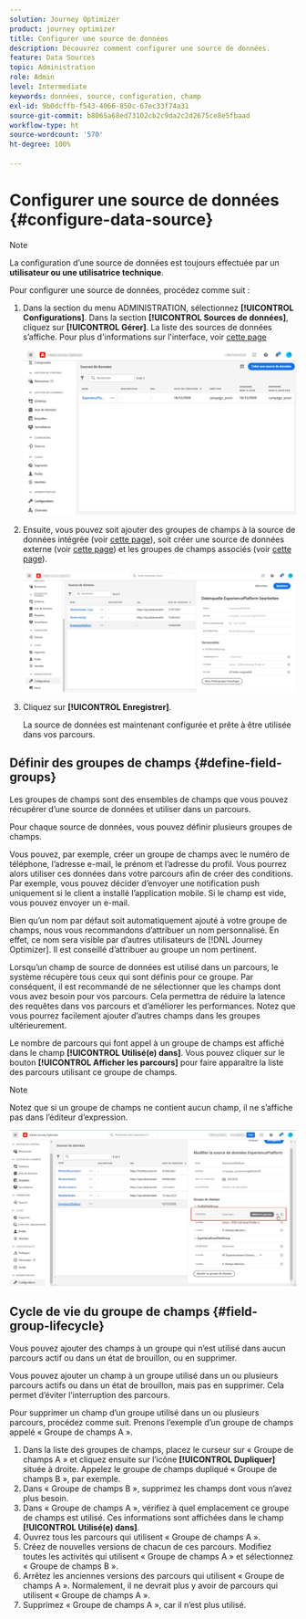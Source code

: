 ```yaml
---
solution: Journey Optimizer
product: journey optimizer
title: Configurer une source de données
description: Découvrez comment configurer une source de données.
feature: Data Sources
topic: Administration
role: Admin
level: Intermediate
keywords: données, source, configuration, champ
exl-id: 9b0dcffb-f543-4066-850c-67ec33f74a31
source-git-commit: b8065a68ed73102cb2c9da2c2d2675ce8e5fbaad
workflow-type: ht
source-wordcount: '570'
ht-degree: 100%

---
```


# Configurer une source de données {#configure-data-source}


>[!NOTE]
>
>La configuration d’une source de données est toujours effectuée par un **utilisateur ou une utilisatrice technique**.

Pour configurer une source de données, procédez comme suit :

1. Dans la section du menu ADMINISTRATION, sélectionnez **[!UICONTROL Configurations]**. Dans la section **[!UICONTROL Sources de données]**, cliquez sur **[!UICONTROL Gérer]**. La liste des sources de données s’affiche. Pour plus d&#39;informations sur l&#39;interface, voir [cette page](../start/user-interface.md)

   ![](assets/journey18.png)

1. Ensuite, vous pouvez soit ajouter des groupes de champs à la source de données intégrée (voir [cette page](../datasource/adobe-experience-platform-data-source.md)), soit créer une source de données externe (voir [cette page](../datasource/external-data-sources.md)) et les groupes de champs associés (voir [cette page](../datasource/configure-data-sources.md#define-field-groups)).

   ![](assets/journey23.png)

1. Cliquez sur **[!UICONTROL Enregistrer]**.

   La source de données est maintenant configurée et prête à être utilisée dans vos parcours.

## Définir des groupes de champs {#define-field-groups}

Les groupes de champs sont des ensembles de champs que vous pouvez récupérer d’une source de données et utiliser dans un parcours.

Pour chaque source de données, vous pouvez définir plusieurs groupes de champs.

Vous pouvez, par exemple, créer un groupe de champs avec le numéro de téléphone, l’adresse e-mail, le prénom et l’adresse du profil. Vous pourrez alors utiliser ces données dans votre parcours afin de créer des conditions. Par exemple, vous pouvez décider d’envoyer une notification push uniquement si le client a installé l’application mobile. Si le champ est vide, vous pouvez envoyer un e-mail.

Bien qu’un nom par défaut soit automatiquement ajouté à votre groupe de champs, nous vous recommandons d’attribuer un nom personnalisé. En effet, ce nom sera visible par d’autres utilisateurs de [!DNL Journey Optimizer]. Il est conseillé d’attribuer au groupe un nom pertinent.

Lorsqu’un champ de source de données est utilisé dans un parcours, le système récupère tous ceux qui sont définis pour ce groupe. Par conséquent, il est recommandé de ne sélectionner que les champs dont vous avez besoin pour vos parcours. Cela permettra de réduire la latence des requêtes dans vos parcours et d’améliorer les performances. Notez que vous pourrez facilement ajouter d’autres champs dans les groupes ultérieurement.

Le nombre de parcours qui font appel à un groupe de champs est affiché dans le champ **[!UICONTROL Utilisé(e) dans]**. Vous pouvez cliquer sur le bouton **[!UICONTROL Afficher les parcours]** pour faire apparaître la liste des parcours utilisant ce groupe de champs.

>[!NOTE]
>
>Notez que si un groupe de champs ne contient aucun champ, il ne s’affiche pas dans l’éditeur d’expression.

![](assets/journey3bis.png)

## Cycle de vie du groupe de champs {#field-group-lifecycle}

Vous pouvez ajouter des champs à un groupe qui n’est utilisé dans aucun parcours actif ou dans un état de brouillon, ou en supprimer.

Vous pouvez ajouter un champ à un groupe utilisé dans un ou plusieurs parcours actifs ou dans un état de brouillon, mais pas en supprimer. Cela permet d’éviter l’interruption des parcours.

Pour supprimer un champ d’un groupe utilisé dans un ou plusieurs parcours, procédez comme suit. Prenons l’exemple d’un groupe de champs appelé « Groupe de champs A ».

1. Dans la liste des groupes de champs, placez le curseur sur « Groupe de champs A » et cliquez ensuite sur l’icône **[!UICONTROL Dupliquer]** située à droite. Appelez le groupe de champs dupliqué « Groupe de champs B », par exemple.
1. Dans « Groupe de champs B », supprimez les champs dont vous n’avez plus besoin.
1. Dans « Groupe de champs A », vérifiez à quel emplacement ce groupe de champs est utilisé. Ces informations sont affichées dans le champ **[!UICONTROL Utilisé(e) dans]**.
1. Ouvrez tous les parcours qui utilisent « Groupe de champs A ».
1. Créez de nouvelles versions de chacun de ces parcours. Modifiez toutes les activités qui utilisent « Groupe de champs A » et sélectionnez « Groupe de champs B ».
1. Arrêtez les anciennes versions des parcours qui utilisent « Groupe de champs A ». Normalement, il ne devrait plus y avoir de parcours qui utilisent « Groupe de champs A ».
1. Supprimez « Groupe de champs A », car il n’est plus utilisé.
